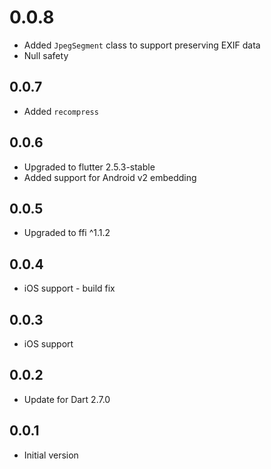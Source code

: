 # 0.0.8

* Added `JpegSegment` class to support preserving EXIF data
* Null safety

## 0.0.7

* Added `recompress`

## 0.0.6

* Upgraded to flutter 2.5.3-stable
* Added support for Android v2 embedding

## 0.0.5

* Upgraded to ffi ^1.1.2


## 0.0.4

* iOS support - build fix

## 0.0.3

* iOS support

## 0.0.2

* Update for Dart 2.7.0

## 0.0.1

* Initial version
